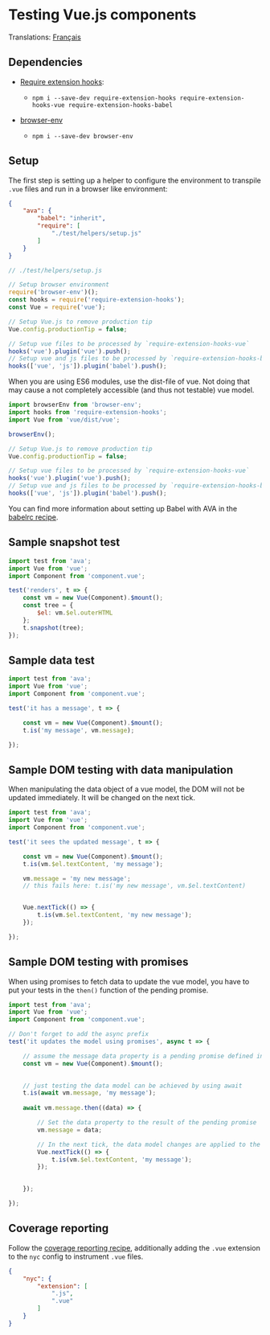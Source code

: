 # Testing Vue.js components

Translations: [Français](https://github.com/avajs/ava-docs/blob/master/fr_FR/docs/recipes/vue.md)

## Dependencies

- [Require extension hooks](https://github.com/jackmellis/require-extension-hooks):
	- `npm i --save-dev require-extension-hooks require-extension-hooks-vue require-extension-hooks-babel`

- [browser-env](browser-testing.md)
	- `npm i --save-dev browser-env`

## Setup

The first step is setting up a helper to configure the environment to transpile `.vue` files and run in a browser like environment:

```json
{
	"ava": {
		"babel": "inherit",
		"require": [
			"./test/helpers/setup.js"
		]
	}
}
```

```js
// ./test/helpers/setup.js

// Setup browser environment
require('browser-env')();
const hooks = require('require-extension-hooks');
const Vue = require('vue');

// Setup Vue.js to remove production tip
Vue.config.productionTip = false;

// Setup vue files to be processed by `require-extension-hooks-vue`
hooks('vue').plugin('vue').push();
// Setup vue and js files to be processed by `require-extension-hooks-babel`
hooks(['vue', 'js']).plugin('babel').push();
```

When you are using ES6 modules, use the dist-file of vue. Not doing that may cause a not completely accessible (and thus not testable) vue model.
```js
import browserEnv from 'browser-env';
import hooks from 'require-extension-hooks';
import Vue from 'vue/dist/vue';

browserEnv();

// Setup Vue.js to remove production tip
Vue.config.productionTip = false;

// Setup vue files to be processed by `require-extension-hooks-vue`
hooks('vue').plugin('vue').push();
// Setup vue and js files to be processed by `require-extension-hooks-babel`
hooks(['vue', 'js']).plugin('babel').push();


```

You can find more information about setting up Babel with AVA in the [babelrc recipe](babelrc.md).

## Sample snapshot test

```js
import test from 'ava';
import Vue from 'vue';
import Component from 'component.vue';

test('renders', t => {
	const vm = new Vue(Component).$mount();
	const tree = {
		$el: vm.$el.outerHTML
	};
	t.snapshot(tree);
});
```

## Sample data test
```js
import test from 'ava';
import Vue from 'vue';
import Component from 'component.vue';

test('it has a message', t => {

	const vm = new Vue(Component).$mount();
	t.is('my message', vm.message);

});
```

## Sample DOM testing with data manipulation

When manipulating the data object of a vue model, the DOM will not be updated immediately. It will be changed on the next tick.

```js
import test from 'ava';
import Vue from 'vue';
import Component from 'component.vue';

test('it sees the updated message', t => {

	const vm = new Vue(Component).$mount();
	t.is(vm.$el.textContent, 'my message'); 

	vm.message = 'my new message';
	// this fails here: t.is('my new message', vm.$el.textContent)


	Vue.nextTick(() => {
		t.is(vm.$el.textContent, 'my new message');
	});

});
```

## Sample DOM testing with promises

When using promises to fetch data to update the vue model, you have to put your tests in the `then()` function of the pending promise.

```js
import test from 'ava';
import Vue from 'vue';
import Component from 'component.vue';

// Don't forget to add the async prefix
test('it updates the model using promises', async t => {

	// assume the message data property is a pending promise defined in the Component.
	const vm = new Vue(Component).$mount();

	
	// just testing the data model can be achieved by using await
	t.is(await vm.message, 'my message');
	
	await vm.message.then((data) => {

		// Set the data property to the result of the pending promise
		vm.message = data;

		// In the next tick, the data model changes are applied to the DOM
		Vue.nextTick(() => {
			t.is(vm.$el.textContent, 'my message');
		});
		

	});

});
```

## Coverage reporting

Follow the [coverage reporting recipe](code-coverage.md), additionally adding the `.vue` extension to the `nyc` config to instrument `.vue` files.

```json
{
	"nyc": {
		"extension": [
			".js",
			".vue"
		]
	}
}
```
